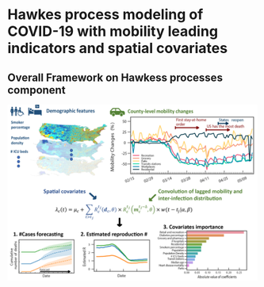 # Hawkes process modeling of COVID-19 with mobility leading indicators and spatial covariates
## Overall Framework on Hawkess processes component
<img src="./figure/Frame_work.png" width="800px">

